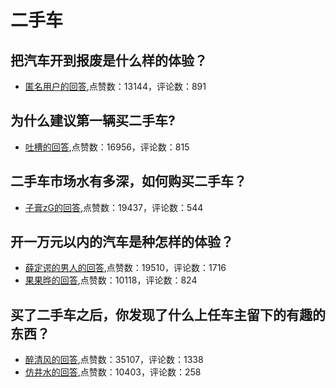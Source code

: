 # 二手车
## 把汽车开到报废是什么样的体验？
- [匿名用户的回答](https://www.zhihu.com/question/338637564/answer/1139652808),点赞数：13144，评论数：891
## 为什么建议第一辆买二手车?
- [吐槽的回答](https://www.zhihu.com/question/324477860/answer/834616731),点赞数：16956，评论数：815
## 二手车市场水有多深，如何购买二手车？
- [子膏zG的回答](https://www.zhihu.com/question/39847047/answer/566821284),点赞数：19437，评论数：544
## 开一万元以内的汽车是种怎样的体验？
- [薛定谔的男人的回答](https://www.zhihu.com/question/53176323/answer/220543144),点赞数：19510，评论数：1716
- [果果晔的回答](https://www.zhihu.com/question/53176323/answer/216526424),点赞数：10118，评论数：824
## 买了二手车之后，你发现了什么上任车主留下的有趣的东西？
- [醉清风的回答](https://www.zhihu.com/question/353476589/answer/1147131462),点赞数：35107，评论数：1338
- [仿井水的回答](https://www.zhihu.com/question/353476589/answer/907047068),点赞数：10403，评论数：258
